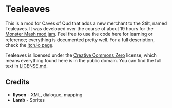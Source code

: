# Tealeaves

This is a mod for Caves of Qud that adds a new merchant to the Stilt, named Tealeaves. It was developed over the course of about 19 hours for the [Monster Mash mod jam](https://itch.io/jam/caves-of-qud-modding-jam-1). Feel free to use the code here for learning or reference; everything is documented pretty well. For a full description, check the [itch.io page](https://ilysen.itch.io/caves-of-qud-tealeaves).

Tealeaves is licensed under the [Creative Commons Zero](https://creativecommons.org/publicdomain/zero/1.0/legalcode) license, which means everything found here is in the public domain. You can find the full text in [LICENSE.md](LICENSE.md).

## Credits

* **Ilysen** - XML, dialogue, mapping
* **Lamb** - Sprites
